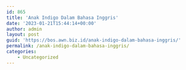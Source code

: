 ```yaml
---
id: 865
title: 'Anak Indigo Dalam Bahasa Inggris'
date: '2023-01-21T15:44:14+00:00'
author: admin
layout: post
guid: 'https://bos.awn.biz.id/anak-indigo-dalam-bahasa-inggris/'
permalink: /anak-indigo-dalam-bahasa-inggris/
categories:
    - Uncategorized
---
```


